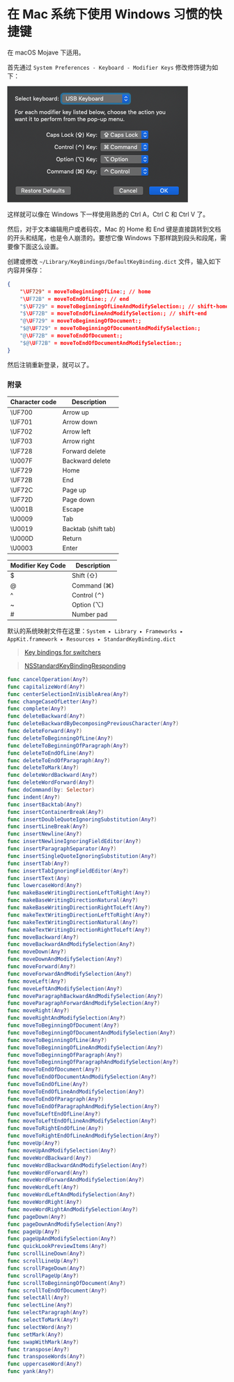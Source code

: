 # 在 Mac 系统下使用 Windows 习惯的快捷键

在 macOS Mojave 下适用。

首先通过 `System Preferences - Keyboard - Modifier Keys` 修改修饰键为如下：

![modifier keys setting](https://raw.githubusercontent.com/Ruikuan/blog/master/Content/modifierKeysSetting.png)

这样就可以像在 Windows 下一样使用熟悉的 Ctrl A，Ctrl C 和 Ctrl V 了。

然后，对于文本编辑用户或者码农，Mac 的 Home 和 End 键是直接跳转到文档的开头和结尾，也是令人崩溃的。要想它像 Windows 下那样跳到段头和段尾，需要像下面这么设置。

创建或修改 `~/Library/KeyBindings/DefaultKeyBinding.dict` 文件，输入如下内容并保存：

```json
{
    "\UF729" = moveToBeginningOfLine:; // home
    "\UF72B" = moveToEndOfLine:; // end
    "$\UF729" = moveToBeginningOfLineAndModifySelection:; // shift-home
    "$\UF72B" = moveToEndOfLineAndModifySelection:; // shift-end
    "@\UF729" = moveToBeginningOfDocument:;
    "$@\UF729" = moveToBeginningOfDocumentAndModifySelection:;
    "@\UF72B" = moveToEndOfDocument:;
    "$@\UF72B" = moveToEndOfDocumentAndModifySelection:;
}
```
然后注销重新登录，就可以了。

### 附录
|Character code|Description|
|----------- | ----------- |
|\UF700	|Arrow up|
|\UF701	|Arrow down|
|\UF702	|Arrow left|
|\UF703	|Arrow right|
|\UF728	|Forward delete|
|\U007F	|Backward delete|
|\UF729	|Home|
|\UF72B	|End|
|\UF72C	|Page up|
|\UF72D	|Page down|
|\U001B |	Escape|
|\U0009	|Tab|
|\U0019	|Backtab (shift tab)|
|\U000D	|Return|
|\U0003	|Enter|

|Modifier Key Code|Description|
|----------- | ----------- |
|$|Shift (⇧)|
|@|Command (⌘)|
|^|Control (⌃)|
|~|Option (⌥)|
|#|Number pad|
 
默认的系统映射文件在这里：`System ▸ Library ▸ Frameworks ▸ AppKit.framework ▸ Resources ▸ StandardKeyBinding.dict`

> [Key bindings for switchers](https://macromates.com/blog/2005/key-bindings-for-switchers/)

> [NSStandardKeyBindingResponding](https://developer.apple.com/documentation/appkit/nsstandardkeybindingresponding)

```swift
func cancelOperation(Any?)
func capitalizeWord(Any?)
func centerSelectionInVisibleArea(Any?)
func changeCaseOfLetter(Any?)
func complete(Any?)
func deleteBackward(Any?)
func deleteBackwardByDecomposingPreviousCharacter(Any?)
func deleteForward(Any?)
func deleteToBeginningOfLine(Any?)
func deleteToBeginningOfParagraph(Any?)
func deleteToEndOfLine(Any?)
func deleteToEndOfParagraph(Any?)
func deleteToMark(Any?)
func deleteWordBackward(Any?)
func deleteWordForward(Any?)
func doCommand(by: Selector)
func indent(Any?)
func insertBacktab(Any?)
func insertContainerBreak(Any?)
func insertDoubleQuoteIgnoringSubstitution(Any?)
func insertLineBreak(Any?)
func insertNewline(Any?)
func insertNewlineIgnoringFieldEditor(Any?)
func insertParagraphSeparator(Any?)
func insertSingleQuoteIgnoringSubstitution(Any?)
func insertTab(Any?)
func insertTabIgnoringFieldEditor(Any?)
func insertText(Any)
func lowercaseWord(Any?)
func makeBaseWritingDirectionLeftToRight(Any?)
func makeBaseWritingDirectionNatural(Any?)
func makeBaseWritingDirectionRightToLeft(Any?)
func makeTextWritingDirectionLeftToRight(Any?)
func makeTextWritingDirectionNatural(Any?)
func makeTextWritingDirectionRightToLeft(Any?)
func moveBackward(Any?)
func moveBackwardAndModifySelection(Any?)
func moveDown(Any?)
func moveDownAndModifySelection(Any?)
func moveForward(Any?)
func moveForwardAndModifySelection(Any?)
func moveLeft(Any?)
func moveLeftAndModifySelection(Any?)
func moveParagraphBackwardAndModifySelection(Any?)
func moveParagraphForwardAndModifySelection(Any?)
func moveRight(Any?)
func moveRightAndModifySelection(Any?)
func moveToBeginningOfDocument(Any?)
func moveToBeginningOfDocumentAndModifySelection(Any?)
func moveToBeginningOfLine(Any?)
func moveToBeginningOfLineAndModifySelection(Any?)
func moveToBeginningOfParagraph(Any?)
func moveToBeginningOfParagraphAndModifySelection(Any?)
func moveToEndOfDocument(Any?)
func moveToEndOfDocumentAndModifySelection(Any?)
func moveToEndOfLine(Any?)
func moveToEndOfLineAndModifySelection(Any?)
func moveToEndOfParagraph(Any?)
func moveToEndOfParagraphAndModifySelection(Any?)
func moveToLeftEndOfLine(Any?)
func moveToLeftEndOfLineAndModifySelection(Any?)
func moveToRightEndOfLine(Any?)
func moveToRightEndOfLineAndModifySelection(Any?)
func moveUp(Any?)
func moveUpAndModifySelection(Any?)
func moveWordBackward(Any?)
func moveWordBackwardAndModifySelection(Any?)
func moveWordForward(Any?)
func moveWordForwardAndModifySelection(Any?)
func moveWordLeft(Any?)
func moveWordLeftAndModifySelection(Any?)
func moveWordRight(Any?)
func moveWordRightAndModifySelection(Any?)
func pageDown(Any?)
func pageDownAndModifySelection(Any?)
func pageUp(Any?)
func pageUpAndModifySelection(Any?)
func quickLookPreviewItems(Any?)
func scrollLineDown(Any?)
func scrollLineUp(Any?)
func scrollPageDown(Any?)
func scrollPageUp(Any?)
func scrollToBeginningOfDocument(Any?)
func scrollToEndOfDocument(Any?)
func selectAll(Any?)
func selectLine(Any?)
func selectParagraph(Any?)
func selectToMark(Any?)
func selectWord(Any?)
func setMark(Any?)
func swapWithMark(Any?)
func transpose(Any?)
func transposeWords(Any?)
func uppercaseWord(Any?)
func yank(Any?)
```
